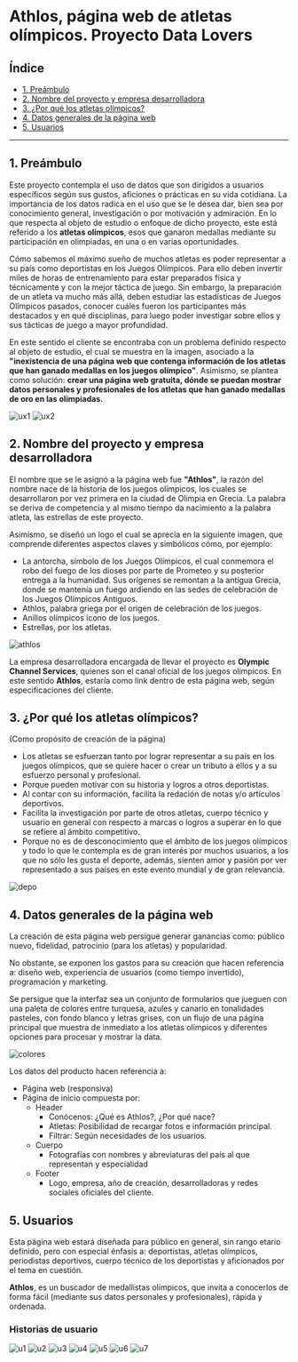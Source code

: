 # Athlos, página web de atletas olímpicos. Proyecto Data Lovers

## Índice

* [1. Preámbulo](#1-preámbulo)
* [2. Nombre del proyecto y empresa desarrolladora](#2-nombre-del-proyecto-y-empresa-desarrolladora)
* [3. ¿Por qué los atletas olímpicos? ](#3-¿-por-qué-los-atletas-olímpicos-?)
* [4. Datos generales de la página web](#4-datos-generales-de-la-página-web)
* [5. Usuarios](#5-usuarios)


***

## 1. Preámbulo

Este proyecto contempla el uso de datos que son dirigidos a usuarios específicos según sus gustos, aficiones o prácticas en su vida cotidiana. La importancia de los datos radica en el uso que se le desea dar, bien sea por conocimiento general, investigación o por motivación y admiración. En lo que respecta al objeto de estudio o enfoque de dicho proyecto, este está referido a los **atletas olímpicos**, esos que ganaron medallas mediante su participación en olimpiadas, en una o en varias oportunidades. 

Cómo sabemos el máximo sueño de muchos atletas es poder representar a su país como deportistas en los Juegos Olímpicos. Para ello deben invertir miles de horas de entrenamiento para estar preparados física y técnicamente y con la mejor táctica de juego. Sin embargo, la preparación de un atleta va mucho más allá, deben estudiar las estadísticas de Juegos Olímpicos pasados, conocer cuáles fueron los participantes más destacados y en qué disciplinas, para luego poder investigar sobre ellos y sus tácticas de juego a mayor profundidad.

En este sentido el cliente se encontraba con un problema definido respecto al objeto de estudio, el cual se muestra en la imagen, asociado a la **"inexistencia de una página web que contenga información de los atletas que han ganado medallas en los juegos olímpico"**. Asimismo, se plantea como solución: **crear una página web gratuita, dónde se puedan mostrar datos personales y profesionales de los atletas que han ganado medallas de oro en las olimpiadas.**

![ux1](https://github.com/Namastheyssoledasbaspe/SCL014-data-lovers/raw/master/SCL014-data-lovers%5Csrc%5Cimagenes%5Cux1.jpeg)
![ux2](https://github.com/Namastheyssoledasbaspe/SCL014-data-lovers/blob/master/src/imagenes/ux2.jpeg?raw=true)


## 2. Nombre del proyecto y empresa desarrolladora

El nombre que se le asignó a la página web fue **"Athlos"**, la razón del nombre nace de la historia de los juegos olímpicos, los cuales se desarrollaron por vez primera en la ciudad de Olimpia en Grecia. La palabra se deriva de competencia y al mismo tiempo da nacimiento a la palabra atleta, las estrellas de este proyecto.

Asimismo, se diseñó un logo el cual se aprecia en la siguiente imagen, que comprende diferentes aspectos claves y simbólicos cómo, por ejemplo:

* La antorcha, símbolo de los Juegos Olímpicos, el cual conmemora el robo del fuego de los dioses por parte de Prometeo y su posterior entrega a la humanidad. Sus orígenes se remontan a la antigua Grecia, donde se mantenía un fuego ardiendo en las sedes de celebración de los Juegos Olímpicos Antiguos.
* Athlos, palabra griega por el origen de celebración de los juegos.
* Anillos olímpicos ícono de los juegos.
* Estrellas, por los atletas. 

![athlos](https://github.com/Namastheyssoledasbaspe/SCL014-data-lovers/blob/master/src/imagenes/athlos.jpeg?raw=true)

La empresa desarrolladora encargada de llevar el proyecto es **Olympic Channel Services**, quienes son el canal oficial de los juegos olímpicos. En este sentido **Athlos**, estaría como link dentro de esta página web, según especificaciones del cliente.

## 3. ¿Por qué los atletas olímpicos? 
(Como propósito de creación de la página)

* Los atletas se esfuerzan tanto por lograr representar a su país en los juegos olímpicos, que se quiere hacer o crear un tributo a ellos y a su esfuerzo personal y profesional.
* Porque pueden motivar con su historia y logros a otros deportistas.
* Al contar con su información, facilita la redación de notas y/o artículos deportivos.
* Facilita la investigación por parte de otros atletas, cuerpo técnico y usuario en general con respecto a marcas o logros a superar en lo que se refiere al ámbito competitivo.
* Porque no es de desconocimiento que el ámbito de los juegos olímpicos y todo lo que le contempla es de gran interés por muchos usuarios, a los que no sólo les gusta el deporte, además, sienten amor y pasión por ver representado a sus países en este evento mundial y de gran relevancia.


![depo](https://github.com/Namastheyssoledasbaspe/SCL014-data-lovers/blob/master/src/imagenes/depo.jpg?raw=true)


## 4. Datos generales de la página web

La creación de esta página web persigue generar ganancias como: público nuevo, fidelidad, patrocinio (para los atletas) y popularidad.

No obstante, se exponen los gastos para su creación que hacen referencia a: diseño web, experiencia de usuarios (como tiempo invertido), programación y marketing.

Se persigue que la interfaz sea un conjunto de formularios que jueguen con una paleta de colores entre turquesa, azules y canario en tonalidades pasteles, con fondo blanco y letras grises, con un flujo de una página principal que muestra de inmediato a los atletas olímpicos y diferentes opciones para procesar y mostrar la data.

![colores](https://github.com/Namastheyssoledasbaspe/SCL014-data-lovers/blob/master/src/imagenes/colores.jpeg?raw=true)


Los datos del producto hacen referencia a: 
* Página web (responsiva)
* Página de inicio compuesta por:
    * Header
      * Conócenos: ¿Qué es Athlos?, ¿Por qué nace?
      * Atletas: Posibilidad de recargar fotos e información principal.
      * Filtrar: Según necesidades de los usuarios.
    * Cuerpo
      * Fotografías con nombres y abreviaturas del país al que representan y especialidad
    * Footer
      * Logo, empresa, año de creación, desarrolladoras y redes sociales oficiales del cliente.


## 5. Usuarios

Esta página web estará diseñada para público en general, sin rango etario definido, pero con especial énfasis a: deportistas, atletas olímpicos, periodistas deportivos, cuerpo técnico de los deportistas y aficionados por el tema en cuestión.

**Athlos**, es un buscador de medallistas olímpicos, que invita a conocerlos de forma fácil (mediante sus datos personales y profesionales), rápida y ordenada.


### Historias de usuario

![u1](https://github.com/Namastheyssoledasbaspe/SCL014-data-lovers/blob/master/SCL014-data-lovers%5Csrc%5Cimagenes%5Cu2.jpg)
![u2](https://github.com/Namastheyssoledasbaspe/SCL014-data-lovers/blob/master/SCL014-data-lovers%5Csrc%5Cimagenes%5Cu1.jpg)
![u3](https://github.com/Namastheyssoledasbaspe/SCL014-data-lovers/blob/master/SCL014-data-lovers%5Csrc%5Cimagenes%5Cu3.jpg)
![u4](https://github.com/Namastheyssoledasbaspe/SCL014-data-lovers/blob/master/SCL014-data-lovers%5Csrc%5Cimagenes%5Cu4.jpg)
![u5](https://github.com/Namastheyssoledasbaspe/SCL014-data-lovers/blob/master/SCL014-data-lovers%5Csrc%5Cimagenes%5Cu5.jpg)
![u6](https://github.com/Namastheyssoledasbaspe/SCL014-data-lovers/blob/master/SCL014-data-lovers%5Csrc%5Cimagenes%5Cu6.jpg)
![u7](https://github.com/Namastheyssoledasbaspe/SCL014-data-lovers/blob/master/SCL014-data-lovers%5Csrc%5Cimagenes%5Cu7.jpg)